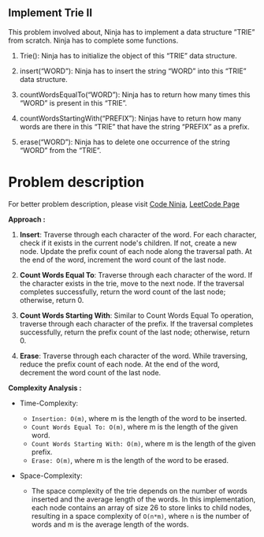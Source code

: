## Implement Trie II

This problem involved about, Ninja has to implement a data structure ”TRIE” from scratch. Ninja has to complete some functions.

1. Trie(): Ninja has to initialize the object of this “TRIE” data structure.

2. insert(“WORD”): Ninja has to insert the string “WORD” into this “TRIE” data structure.

3. countWordsEqualTo(“WORD”): Ninja has to return how many times this “WORD” is present in this “TRIE”.

4. countWordsStartingWith(“PREFIX”): Ninjas have to return how many words are there in this “TRIE” that have the string “PREFIX” as a prefix.

5. erase(“WORD”): Ninja has to delete one occurrence of the string “WORD” from the “TRIE”.

# Problem description

For better problem description, please visit [Code Ninja](https://www.codingninjas.com/studio/problems/implement-trie_1387095), [LeetCode Page](https://leetcode.com/problems/implement-trie-ii-prefix-tree/description/)

**Approach :**<br/>

1. **Insert**: Traverse through each character of the word. For each character, check if it exists in the current node's children. If not, create a new node. Update the prefix count of each node along the traversal path. At the end of the word, increment the word count of the last node.

2. **Count Words Equal To**: Traverse through each character of the word. If the character exists in the trie, move to the next node. If the traversal completes successfully, return the word count of the last node; otherwise, return 0.

3. **Count Words Starting With**: Similar to Count Words Equal To operation, traverse through each character of the prefix. If the traversal completes successfully, return the prefix count of the last node; otherwise, return 0.

4. **Erase**: Traverse through each character of the word. While traversing, reduce the prefix count of each node. At the end of the word, decrement the word count of the last node.

**Complexity Analysis :**<br/>

-   Time-Complexity:

    -   `Insertion: O(m)`, where m is the length of the word to be inserted.
    -   `Count Words Equal To: O(m)`, where m is the length of the given word.
    -   `Count Words Starting With: O(m)`, where m is the length of the given prefix.
    -   `Erase: O(m)`, where m is the length of the word to be erased.

-   Space-Complexity:
    -   The space complexity of the trie depends on the number of words inserted and the average length of the words. In this implementation, each node contains an array of size 26 to store links to child nodes, resulting in a space complexity of `O(n*m)`, where `n` is the number of words and m is the average length of the words.
